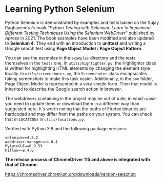# Learning Python Selenium

Python Selenium is demonstrated by examples and tests based on the Sujay Raghavendra's book *"Python Testing with Selenium: Learn to Implement Different Testing Techniques Using the Selenium WebDriver"* published by *Apress* in 2021. The book examples have been modified and also updated to **Selenium 4**. They end with an introduction to **unittest** and writing a Google search test using **Page Object Model** / **Page Object Pattern**.

You can see the examples in the `examples` directory and the tests themselves in the `tests` one. In `utils/highlighter.py`, the Highlighter class is written for highlighting HTML elements by changing the element style locally. In `utils/screenshoter.py`, the `Screenshoter` class encapsulates taking screenshots to make this task easier. Additionally, in the `pom` folder, Page Object Model is represented in a very simple form. Then that model is inherited to describe the Google search action in browser.

The webdrivers containing in the project may be out of date, in which case you need to update them or download them in a different way than suggested here. It's worth noting that the paths of Firefox binaries are hardcoded and may differ from the paths on your system. You can check that in `LOCATIONS` in `utils/locations.py`.

Verified with Python 3.8 and the following package versions: 
```
selenium==4.8.2
webdriver-manager==4.0.1
PyAutoGUI==0.9.53
Pillow==9.4.0
```

**The release process of ChromeDriver 115 and above is integrated with that of Chrome:** 

https://chromedriver.chromium.org/downloads/version-selection
